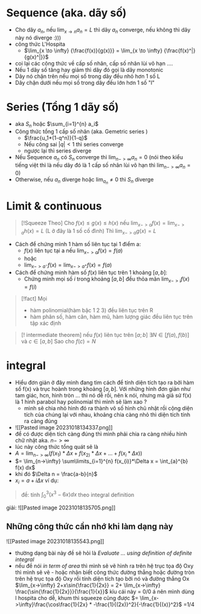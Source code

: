 # Sequence (aka. dãy số)
* Cho dãy $a_n$, nếu $\lim_{x \to n} a_{n} = L$ thì dãy $a_n$ converge, nếu không thì dãy này nó diverge :)))
* công thức L'Hospita
	* $\lim_{x \to \infty} {\frac{f(x)}{g(x)}} = \lim_{x \to \infty} {\frac{f(x)^|}{g(x)^|}}$ 
* coi lại các công thức về cấp số nhân, cấp số nhân lùi vô hạn ....
* Nếu 1 dãy số tăng hay giảm thì dãy đó gọi là dãy monotonic
* Dãy nó chặn trên nếu mọi số trong dãy đều nhỏ hơn 1 số L
* Dãy chặn dưới nếu mọi số trong dãy đếu lớn hơn 1 số "l"
# Series (Tổng 1 dãy số)
* aka $S_n$ hoặc $\sum_{i=1}^{n} a_i$ 
* Công thức tổng 1 cấp số nhân (aka. Gemetric series )
	* $\frac{u_1*(1-q^n)}{1-q}$ 
	* Nếu công sai $|q| < 1$ thì series converge
	* ngược lại thì series diverge
* Nếu Sequence $a_n$ có $S_n$ converge thì $\lim_{n->\infty} a_{n}= 0$ (nói theo kiểu tiếng việt thì là nếu dãy đó là 1 cấp số nhân lùi vô hạn thì $\lim_{n->\infty} a_{n}= 0$)
* Otherwise, nếu $a_n$ diverge hoặc $\lim_{a_{n}} \ne 0$ thì $S_n$ diverge
# Limit & continuous
>[!Squeeze Theo]
>Cho $f(x)\leq g(x) \leq h(x)$
>nếu $\lim_{x->a} f(x) = \lim_{x->a} h(x) = L$ (L ở đây là 1 số cố đình) 
>Thì $\lim_{x->a} g(x) =L$
>

- Cách để chứng mình 1 hàm số liên tục tại 1 điểm a:
	- $f(x)$ liên tục tại a nếu $\lim_{x->a}f(x)=f(a)$
	- hoặc
	- $\lim_{x->a^{-}}f(x) =\lim_{x->a^{+}}f(x) = f(a)$
- Cách để chứng minh hàm số $f(x)$ liên tục trên 1 khoảng $[a,b]$:
	- Chứng minh mọi số $i$ trong khoảng $[a,b]$ đều thỏa mãn  $\lim_{x->i}f(x)=f(i)$ 

>[!fact]
>Mọi 
>- hàm polinomial(hàm bậc 1 2 3) đều liên tục trên R
>- hàm phân số, hàm căn, hàm mũ, hàm lượng giác đều liên tục trên tập xác định

>[! intermediate theorem]
>nếu $f(x)$ liên tục trên $[a;b]$
>$\exists N \in [f(a),f(b)]$ và $c \in [a,b]$
>Sao cho $f(c) =N$
>
# integral
* Hiểu đơn giản ở đây mình đang tìm cách để tính diện tích tạo ra bởi hàm số f(x) và trục hoành trong khoảng $[a,b]$. Với những hình đơn giản như tam giác, hcn, hình tròn ... thì nó dễ rồi, nên k nói, nhưng mà giả sử f(x) là 1 hình parabol hay polinomial thì mình sẽ làm xao ?
	* mình sẽ chia nhỏ hình đó ra thành vô số hình chũ nhật rồi cộng diện tích của chúng lại với nhau, khoảng chia càng nhỏ thì diện tích tính ra càng đúng
* ![[Pasted image 20231018134337.png]]
* để có được diện tích càng đúng thì mình phải chia ra càng nhiều hình chữ nhật aka. $n -> \infty$
* lúc này công thức tổng quát sẽ là
* $A = \lim_{n->\infty} (f(x_{1})*\Delta x + f(x_{2)}*\Delta x + ... + f(x_{i}*\Delta x))$ 
* $= \lim_{n->\infty} \sum\limits_{i=1}^{n} f(x_{i)}*\Delta x = \int_{a}^{b} f(x) dx$ 
* khi đó $\Delta n = \frac{a-b}{n}$
* $x_{i}= a+ i\Delta x$ 
ví dụ:
>đề:
>tính $\int_{0}^{3} (x^{3}-6x) dx$ theo integral definition

giải:
![[Pasted image 20231018135705.png]]
## Những công thức cần nhớ khi làm dạng này 
![[Pasted image 20231018135543.png]]
* thường dạng bài này đề sẽ hỏi là *Evaluate ... using definition of definite integral*
* nếu đề nói *in term of area* thì mình sẽ vẽ hình ra trên hệ trục tọa độ Oxy thì mình sẽ vẽ - hoặc nhận biết công thức đường thẳng hoặc đường tròn trên hệ trục tọa độ Oxy rồi tính diện tích tạo bởi nó và đường thẳng Ox
$\lim_{x->\infty} 2+x\sin{\frac{1}{2x}} = 2+ \lim_{x->\infty} \frac{\sin{\frac{1}{2x}}}{\frac{1}{x}}$
kỉu cái này = 0/0 á nên mình dùng l hospita cho dễ, khum thì squeeze cũng được
$= \lim_{x->\infty}\frac{\cos\frac{1}{2x} * -\frac{1}{(2x)}^2}{-\frac{1}{(x)}^2}$ =1/4
